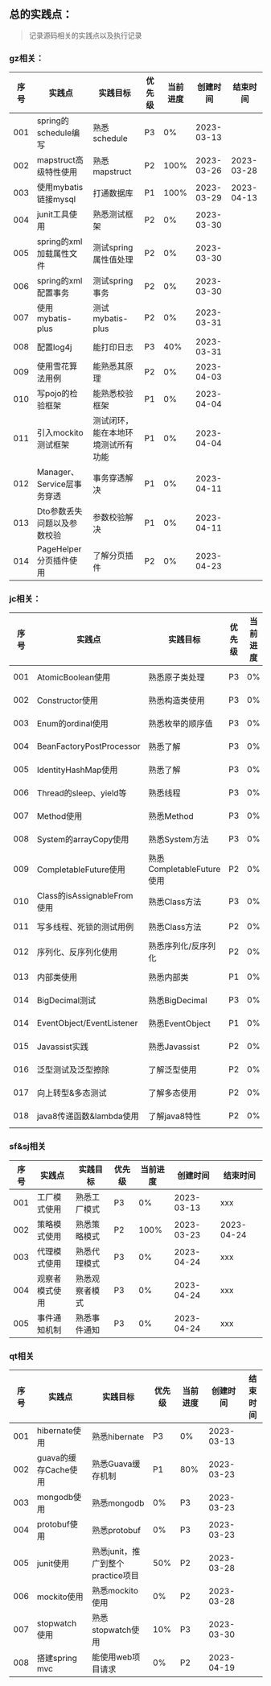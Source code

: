 ## 总的实践点：
> 记录源码相关的实践点以及执行记录

### gz相关：
| 序号  | 实践点                  | 实践目标              | 优先级 | 当前进度 | 创建时间       | 结束时间       |
|-----|----------------------|-------------------|-----|------|------------|------------|
| 001 | spring的schedule编写    | 熟悉schedule        | P3  | 0%   | 2023-03-13 |            |
| 002 | mapstruct高级特性使用      | 熟悉mapstruct       | P2  | 100% | 2023-03-26 | 2023-03-28 |
| 003 | 使用mybatis链接mysql     | 打通数据库             | P1  | 100% | 2023-03-29 | 2023-04-13 |
| 004 | junit工具使用            | 熟悉测试框架            | P2  | 0%   | 2023-03-30 |            |
| 005 | spring的xml加载属性文件     | 测试spring属性值处理     | P2  | 0%   | 2023-03-30 |            |
| 006 | spring的xml配置事务       | 测试spring事务        | P2  | 0%   | 2023-03-30 |            |
| 007 | 使用mybatis-plus       | 测试mybatis-plus    | P2  | 0%   | 2023-03-31 |            |
| 008 | 配置log4j              | 能打印日志             | P3  | 40%  | 2023-03-31 |            |
| 009 | 使用雪花算法用例             | 能熟悉其原理            | P2  | 0%   | 2023-04-03 |            |
| 010 | 写pojo的检验框架           | 能熟悉校验框架           | P1  | 0%   | 2023-04-04 |            |
| 011 | 引入mockito测试框架        | 测试闭环，能在本地环境测试所有功能 | P1  | 0%   | 2023-04-04 |            |
| 012 | Manager、Service层事务穿透 | 事务穿透解决            | P1  | 0%   | 2023-04-11 |            |
| 013 | Dto参数丢失问题以及参数校验      | 参数校验解决            | P1  | 0%   | 2023-04-11 |            |
| 014 | PageHelper分页插件使用     | 了解分页插件            | P2  | 0%   | 2023-04-23 |            |

### jc相关：
| 序号  | 实践点                       | 实践目标                  | 优先级 | 当前进度 | 创建时间       | 结束时间 |
|-----|---------------------------|-----------------------|-----|------|------------|------|
| 001 | AtomicBoolean使用           | 熟悉原子类处理               | P3  | 0%   | 2023-03-13 |      |
| 002 | Constructor使用             | 熟悉构造类使用               | P3  | 0%   | 2023-03-13 |      | 
| 003 | Enum的ordinal使用            | 熟悉枚举的顺序值              | P3  | 0%   | 2023-03-13 |      |
| 004 | BeanFactoryPostProcessor  | 熟悉了解                  | P3  | 0%   | 2023-03-13 |      |
| 005 | IdentityHashMap使用         | 熟悉了解                  | P3  | 0%   | 2023-03-13 |      |
| 006 | Thread的sleep、yield等       | 熟悉线程                  | P3  | 0%   | 2023-03-13 |      |    
| 007 | Method使用                  | 熟悉Method              | P3  | 0%   | 2023-03-13 |      | 
| 008 | System的arrayCopy使用        | 熟悉System方法            | P3  | 0%   | 2023-03-13 |      |  
| 009 | CompletableFuture使用       | 熟悉CompletableFuture使用 | P2  | 0%   | 2023-03-23 |      |
| 010 | Class的isAssignableFrom使用  | 熟悉Class方法             | P3  | 0%   | 2023-03-23 |      |
| 011 | 写多线程、死锁的测试用例              | 熟悉Class方法             | P2  | 0%   | 2023-03-28 |      |
| 012 | 序列化、反序列化使用                | 熟悉序列化/反序列化            | P2  | 0%   | 2023-04-04 |      |
| 013 | 内部类使用                     | 熟悉内部类                 | P1  | 0%   | 2023-04-05 |      |
| 014 | BigDecimal测试              | 熟悉BigDecimal          | P3  | 0%   | 2023-04-06 |      |
| 014 | EventObject/EventListener | 熟悉EventObject         | P1  | 0%   | 2023-04-11 |      |
| 015 | Javassist实践               | 熟悉Javassist           | P2  | 0%   | 2023-04-19 |      |
| 016 | 泛型测试及泛型擦除                 | 了解泛型使用                | P2  | 0%   | 2023-04-21 |      |
| 017 | 向上转型&多态测试                 | 了解多态使用                | P2  | 0%   | 2023-04-23 |      |
| 018 | java8传递函数&lambda使用        | 了解java8特性             | P2  | 0%   | 2023-04-23 |      |

### sf&sj相关
| 序号  | 实践点     | 实践目标    | 优先级 | 当前进度 | 创建时间       | 结束时间       |
|-----|---------|---------|-----|------|------------|------------|
| 001 | 工厂模式使用  | 熟悉工厂模式  | P3  | 0%   | 2023-03-13 | xxx        |
| 002 | 策略模式使用  | 熟悉策略模式  | P2  | 100% | 2023-03-23 | 2023-04-24 |
| 003 | 代理模式使用  | 熟悉代理模式  | P3  | 0%   | 2023-04-24 | xxx        |
| 004 | 观察者模式使用 | 熟悉观察者模式 | P3  | 0%   | 2023-04-24 | xxx        |
| 005 | 事件通知机制  | 熟悉事件通知  | P3  | 0%   | 2023-04-24 | xxx        |

### qt相关
| 序号  | 实践点             | 实践目标                    | 优先级 | 当前进度 | 创建时间       | 结束时间 |
|-----|-----------------|-------------------------|-----|------|------------|------|
| 001 | hibernate使用     | 熟悉hibernate             | P3  | 0%   | 2023-03-13 |      |
| 002 | guava的缓存Cache使用 | 熟悉Guava缓存机制             | P1  | 80%  | 2023-03-23 |      |  
| 003 | mongodb使用       | 熟悉mongodb               | 0%  | P3   | 2023-03-23 |      |
| 004 | protobuf使用      | 熟悉protobuf              | 0%  | P3   | 2023-03-23 |      |
| 005 | junit使用         | 熟悉junit，推广到整个practice项目 | 50% | P2   | 2023-03-28 |      |
| 006 | mockito使用       | 熟悉mockito使用             | 0%  | P2   | 2023-03-28 |      |
| 007 | stopwatch使用     | 熟悉stopwatch使用           | 10% | P3   | 2023-03-30 |      |
| 008 | 搭建spring mvc    | 能使用web项目请求              | 0%  | P2   | 2023-04-19 |      |

